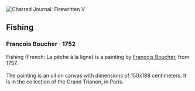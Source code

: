 <div class="artwork-of-the-day">
  <div class="container">
    <div class="img-wrapper">
      <img
        src="https://uploads5.wikiart.org/00112/images/francois-boucher/la-pe-che-a-la-ligne-franc-ois-boucher.jpg!Large.jpg"
        alt="Charred Journal: Firewritten V" />
    </div>
    <div class="artwork-detail">
      <div class="artwork-origin"> 
        <h2 class="artwork-name">Fishing</h2>
        <h3 class="artist">
          Francois Boucher
                    ·  1752
        </h3>
      </div>
      <p class="description">
        <span class="artwork-description-text ng-binding" ng-bind-html="viewModel.ArtworkOfTheDay.Description | unsafe">Fishing (French: La pêche à la ligne) is a painting by <a target="_blank" href="/en/francois-boucher">François Boucher</a>, from 1757.
<br>
<br>The painting is an oil on canvas with dimensions of 150x188 centimeters. It is in the collection of the Grand Trianon, in Paris.</span>
                        <div class="text-shadow-container ng-hide" ng-show="showShadow"></div>
      </p>
    </div>
  </div>

</div>
